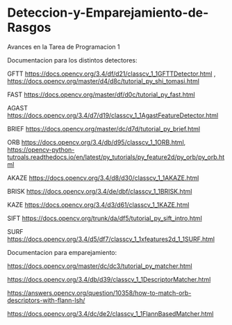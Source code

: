 # Deteccion-y-Emparejamiento-de-Rasgos
Avances en la Tarea de Programacion 1

Documentacion para los distintos detectores:

GFTT    https://docs.opencv.org/3.4/df/d21/classcv_1_1GFTTDetector.html , https://docs.opencv.org/master/d4/d8c/tutorial_py_shi_tomasi.html

FAST    https://docs.opencv.org/master/df/d0c/tutorial_py_fast.html

AGAST   https://docs.opencv.org/3.4/d7/d19/classcv_1_1AgastFeatureDetector.html

BRIEF   https://docs.opencv.org/master/dc/d7d/tutorial_py_brief.html

ORB     https://docs.opencv.org/3.4/db/d95/classcv_1_1ORB.html, https://opencv-python-tutroals.readthedocs.io/en/latest/py_tutorials/py_feature2d/py_orb/py_orb.html

AKAZE   https://docs.opencv.org/3.4/d8/d30/classcv_1_1AKAZE.html

BRISK   https://docs.opencv.org/3.4/de/dbf/classcv_1_1BRISK.html

KAZE    https://docs.opencv.org/3.4/d3/d61/classcv_1_1KAZE.html

SIFT    https://docs.opencv.org/trunk/da/df5/tutorial_py_sift_intro.html

SURF    https://docs.opencv.org/3.4/d5/df7/classcv_1_1xfeatures2d_1_1SURF.html



Documentacion para emparejamiento:

https://docs.opencv.org/master/dc/dc3/tutorial_py_matcher.html

https://docs.opencv.org/3.4/db/d39/classcv_1_1DescriptorMatcher.html

https://answers.opencv.org/question/10358/how-to-match-orb-descriptors-with-flann-lsh/

https://docs.opencv.org/3.4/dc/de2/classcv_1_1FlannBasedMatcher.html


